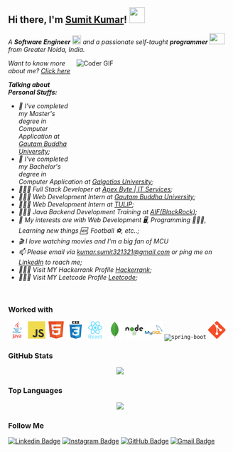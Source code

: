 ## Hi there, I'm [Sumit Kumar](https://www.linkedin.com/in/sumit-kumar-84b869231/)! <img src="https://raw.githubusercontent.com/TheDudeThatCode/TheDudeThatCode/master/Assets/Hi.gif" width=35 height=35>

<p>
  <em>
    A <b>Software Engineer</b> <img src="https://raw.githubusercontent.com/TheDudeThatCode/TheDudeThatCode/master/Assets/Medal.gif" width=20 height=20> and a passionate self-taught <b>programmer</b> <img src="https://raw.githubusercontent.com/TheDudeThatCode/TheDudeThatCode/master/Assets/Developer.gif" width=35 height=25> from Greater Noida, India.
  </em>
 </p>

<img align="right" alt="Coder GIF" height=250 width=350 src="https://i.pinimg.com/originals/e4/26/70/e426702edf874b181aced1e2fa5c6cde.gif" />

<em> Want to know more about me? [Click here](https://www.linkedin.com/in/sumit-kumar-84b869231/) </em>
<em>
  
**Talking about Personal Stuffs:**

- 💼 I’ve completed my Master's degree in Computer Application at [Gautam Buddha University](https://www.gbu.ac.in/);
- 💼 I’ve completed my Bachelor's degree in Computer Application at [Galgotias University](https://www.galgotiasuniversity.edu.in/);
- 👨🏽‍💻 Full Stack Developer at [Apex Byte | IT Services](https://apexbyte.in/Team_ApexByte/);
- 👨🏽‍💻 Web Development Intern at [Gautam Buddha University](https://www.gbu.ac.in/USICT/developer.html);
- 👨🏽‍💻 Web Development Intern at [TULIP](https://internship.aicte-india.org/module_ulb/Dashboard/TulipMain/);
- 👨🏽‍💻 Java Backend Development Training at [AIF(BlackRock)](https://e2eblackrock.aiflms.in/);
- 🤔 My interests are with Web Development 🖥️, Programming 👨🏼‍💻, Learning new things 🆕, Football ⚽, etc..;
- 🎬 I love watching movies and I'm a big fan of MCU <img src="https://www.pngfind.com/pngs/m/173-1737725_captain-americas-shield-hd-png-download.png" width=15 height=15>
- 📫 Please email via kumar.sumit321321@gmail.com or ping me on [LinkedIn](https://www.linkedin.com/in/sumit-kumar-84b869231/) to reach me;
- 👨🏽‍💻 Visit MY Hackerrank Profile [Hackerrank](https://www.hackerrank.com/kumar_sumit32131);
- 👨🏽‍💻 Visit MY Leetcode Profile [Leetcode](https://leetcode.com/user9738RE/);
<br/> 
</em>

### Worked with 

<code><img height="40" src="https://raw.githubusercontent.com/devicons/devicon/master/icons/java/java-original-wordmark.svg" title="java"></code>
<code><img height="40" src="https://raw.githubusercontent.com/devicons/devicon/master/icons/javascript/javascript-original.svg" title="javascript"></code>
<code><img height="40" src="https://raw.githubusercontent.com/devicons/devicon/master/icons/html5/html5-original.svg" title="html5"></code>
<code><img height="40" src="https://raw.githubusercontent.com/devicons/devicon/master/icons/css3/css3-original-wordmark.svg" title="css3"></code>
<code><img height="40" src="https://raw.githubusercontent.com/devicons/devicon/master/icons/react/react-original-wordmark.svg" title="react"></code>
<code><img height="40" src="https://raw.githubusercontent.com/devicons/devicon/master/icons/mongodb/mongodb-original.svg" title="mongodb"></code>
<code><img height="40" src="https://raw.githubusercontent.com/devicons/devicon/master/icons/nodejs/nodejs-original-wordmark.svg" title="node.js"></code>
<code><img height="40" src="https://raw.githubusercontent.com/devicons/devicon/master/icons/mysql/mysql-original-wordmark.svg" title="mysql"></code>
<code><img height="40" src="https://pbs.twimg.com/profile_images/1235868806079057921/fTL08u_H_400x400.png" title="spring-boot"></code>
<code><img height="40" src="https://raw.githubusercontent.com/devicons/devicon/master/icons/git/git-original.svg" title="git"></code>




### GitHub Stats

<p align="center">
  <a href = "https://github.com/sumitkumar5683">
<img src="https://github-readme-stats.vercel.app/api?username=sumitkumar5683&show_icons=true&title_color=ffc857&icon_color=8ac926&text_color=daf7dc&bg_color=151515&count_private=true&include_all_commits=true">
  </a>
 </p>
 
### Top Languages

<p align="center">
<a href = "https://github.com/sumitkumar5683">
  <img src="https://github-readme-stats.vercel.app/api/top-langs/?username=sumitkumar5683&layout=compact&title_color=ffc857&icon_color=8ac926&text_color=daf7dc&bg_color=151515&card_width=400">
</a>
</p>

### Follow Me

[![Linkedin Badge](https://img.shields.io/badge/-Sumit%20Kumar-blue?style=flat-circle&logo=Linkedin&logoColor=white&link=https://www.linkedin.com/in/sumit-kumar-84b869231/)](https://www.linkedin.com/in/sumit-kumar-84b869231/) [![Instagram Badge](https://img.shields.io/badge/-@sumitkum156-e02c73?style=flat-circle&labelColor=e02c73&logo=Instagram&logoColor=white&link=https://www.instagram.com/sumitkum156)](https://instagram.com/sumitkum156?igshid=ZDdkNTZiNTM= )  [![GitHub Badge](https://img.shields.io/badge/-@sumitkumar5683-24292e?style=flat-circle&labelColor=24292e&logo=github&logoColor=white&link=https://github.com/sumitkumar5683)](https://github.com/sumitkumar5683) [![Gmail Badge](https://img.shields.io/badge/-@kumar.sumit321321-d54b3d?style=flat-circle&labelColor=d54b3d&logo=gmail&logoColor=white&link=mailto:kumar.sumit321321@gmail.com)](mailto:kumar.sumit321321@gmail.com)
